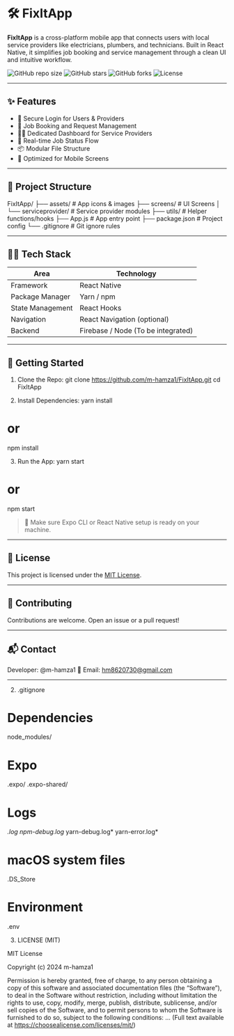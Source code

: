 # 🛠️ FixItApp

**FixItApp** is a cross-platform mobile app that connects users with local service providers like electricians, plumbers, and technicians. Built in React Native, it simplifies job booking and service management through a clean UI and intuitive workflow.

![GitHub repo size](https://img.shields.io/github/repo-size/m-hamza1/FixItApp)
![GitHub stars](https://img.shields.io/github/stars/m-hamza1/FixItApp?style=social)
![GitHub forks](https://img.shields.io/github/forks/m-hamza1/FixItApp?style=social)
![License](https://img.shields.io/github/license/m-hamza1/FixItApp)

---

## ✨ Features

- 🔐 Secure Login for Users & Providers
- 📅 Job Booking and Request Management
- 🧑‍🔧 Dedicated Dashboard for Service Providers
- 🔄 Real-time Job Status Flow
- 📦 Modular File Structure
- 📱 Optimized for Mobile Screens

---

## 📂 Project Structure

FixItApp/
├── assets/ # App icons & images
├── screens/ # UI Screens
│ └── serviceprovider/ # Service provider modules
├── utils/ # Helper functions/hooks
├── App.js # App entry point
├── package.json # Project config
└── .gitignore # Git ignore rules

---

## 🧑‍💻 Tech Stack

| Area            | Technology     |
|------------------|----------------|
| Framework        | React Native   |
| Package Manager  | Yarn / npm     |
| State Management | React Hooks    |
| Navigation       | React Navigation (optional) |
| Backend          | Firebase / Node (To be integrated) |

---

## 🚀 Getting Started

1. Clone the Repo:
git clone https://github.com/m-hamza1/FixItApp.git
cd FixItApp

2. Install Dependencies:
yarn install
# or
npm install

3. Run the App:
yarn start
# or
npm start

> 📱 Make sure Expo CLI or React Native setup is ready on your machine.

---

## 🧾 License

This project is licensed under the [MIT License](LICENSE).

---

## 🙌 Contributing

Contributions are welcome. Open an issue or a pull request!

---

## 📬 Contact

Developer: @m-hamza1
📧 Email: hm8620730@gmail.com

---

2. .gitignore

# Dependencies
node_modules/

# Expo
.expo/
.expo-shared/

# Logs
*.log
npm-debug.log*
yarn-debug.log*
yarn-error.log*

# macOS system files
.DS_Store

# Environment
.env

3. LICENSE (MIT)

MIT License

Copyright (c) 2024 m-hamza1

Permission is hereby granted, free of charge, to any person obtaining a copy
of this software and associated documentation files (the “Software”), to deal
in the Software without restriction, including without limitation the rights
to use, copy, modify, merge, publish, distribute, sublicense, and/or sell
copies of the Software, and to permit persons to whom the Software is
furnished to do so, subject to the following conditions:
...
(Full text available at https://choosealicense.com/licenses/mit/)

